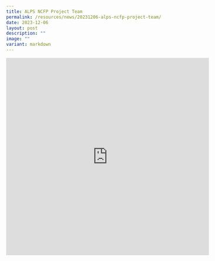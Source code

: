 ```yaml
---
title: ALPS NCFP Project Team
permalink: /resources/news/20231206-alps-ncfp-project-team/
date: 2023-12-06
layout: post
description: ""
image: ""
variant: markdown
---
```

<iframe allow="autoplay; clipboard-write; encrypted-media; picture-in-picture; web-share" allowfullscreen="true" frameborder="0" scrolling="no" style="border:none;overflow:hidden" height="537" width="552" src="https://www.facebook.com/plugins/post.php?href=https%3A%2F%2Fwww.facebook.com%2Falpshealthcaresupplychain%2Fposts%2Fpfbid093Hrj1SGMBqcFy3gqTrLcdUeXnosh8VvwGfZax8KAHrcUtF1ySDSAMbrBaxyu9cHl&amp;width=552&amp;show_text=true&amp;height=537&amp;appId"></iframe>